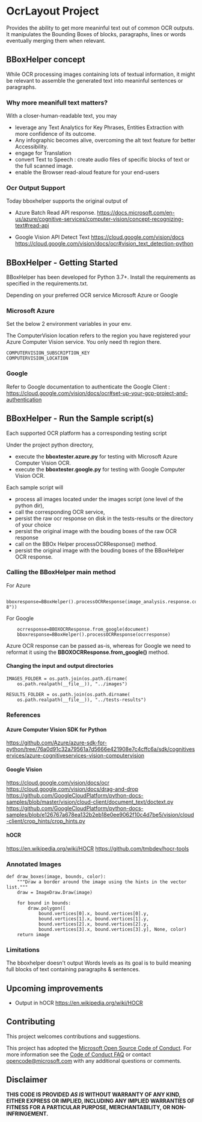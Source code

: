# OcrLayout Project

Provides the ability to get more meaninful text out of common OCR outputs. It manipulates the Bounding Boxes of blocks, paragraphs, lines or words eventually merging them when relevant. 

## BBoxHelper concept

While OCR processing images containing lots of textual information, it might be relevant to assemble the generated text into meaninful sentences or paragraphs.

### Why more meanifull text matters? 

With a closer-human-readable text, you may 
- leverage any Text Analytics for Key Phrases, Entities Extraction with more confidence of its outcome.
- Any infographic becomes alive, overcoming the alt text feature for better Accessibility. 
- engage for Translation 
- convert Text to Speech : create audio files of specific blocks of text or the full scanned image. 
- enable the Browser read-aloud feature for your end-users

### Ocr Output Support

Today bboxhelper supports the original output of 

* Azure Batch Read API response. 
https://docs.microsoft.com/en-us/azure/cognitive-services/computer-vision/concept-recognizing-text#read-api

* Google Vision API Detect Text
https://cloud.google.com/vision/docs
https://cloud.google.com/vision/docs/ocr#vision_text_detection-python

## BBoxHelper - Getting Started

BBoxHelper has been developed for Python 3.7+. Install the requirements as specified in the requirements.txt. 

Depending on your preferred OCR service Microsoft Azure or Google

### Microsoft Azure 
Set the below 2 environment variables in your env. 

The ComputerVision location refers to the region you have registered your Azure Computer Vision service. You only need th region there. 
```
COMPUTERVISION_SUBSCRIPTION_KEY
COMPUTERVISION_LOCATION
```

### Google 
Refer to Google documentation to authenticate the Google Client : https://cloud.google.com/vision/docs/ocr#set-up-your-gcp-project-and-authentication

## BBoxHelper - Run the Sample script(s) 

Each supported OCR platform has a corresponding testing script 

Under the project python directory, 
- execute the **bboxtester.azure.py** for testing with Microsoft Azure Computer Vision OCR. 
- execute the **bboxtester.google.py** for testing with Google Computer Vision OCR. 

Each sample script will
- process all images located under the images script (one level of the python dir), 
- call the corresponding OCR service, 
- persist the raw ocr response on disk in the tests-results or the directory of your choice
- persist the original image with the bouding boxes of the raw OCR response
- call on the BBOx Helper processOCRResponse() method. 
- persist the original image with the bouding boxes of the BBoxHelper OCR response.

### Calling the BBoxHelper main method 
For Azure 
```
    bboxresponse=BBoxHelper().processOCRResponse(image_analysis.response.content.decode("utf-8"))
```

For Google
```
    ocrresponse=BBOXOCRResponse.from_google(document)
    bboxresponse=BBoxHelper().processOCRResponse(ocrresponse)
```

Azure OCR response can be passed as-is, whereas for Google we need to reformat it using the **BBOXOCRResponse.from_google()** method.

#### Changing the input and output directories
```
IMAGES_FOLDER = os.path.join(os.path.dirname(
    os.path.realpath(__file__)), "../images")

RESULTS_FOLDER = os.path.join(os.path.dirname(
    os.path.realpath(__file__)), "../tests-results")
```

### References
#### Azure Computer Vision SDK for Python 
https://github.com/Azure/azure-sdk-for-python/tree/76a0d91c32a79561a7d5666e421908e7c4cffc6a/sdk/cognitiveservices/azure-cognitiveservices-vision-computervision

#### Google Vision

https://cloud.google.com/vision/docs/ocr
https://cloud.google.com/vision/docs/drag-and-drop
https://github.com/GoogleCloudPlatform/python-docs-samples/blob/master/vision/cloud-client/document_text/doctext.py
https://github.com/GoogleCloudPlatform/python-docs-samples/blob/e126767a678ea132b2eb18e0ee9062f10c4d7be5/vision/cloud-client/crop_hints/crop_hints.py

#### hOCR 

https://en.wikipedia.org/wiki/HOCR
https://github.com/tmbdev/hocr-tools

### Annotated Images

```
def draw_boxes(image, bounds, color):
    """Draw a border around the image using the hints in the vector list."""
    draw = ImageDraw.Draw(image)

    for bound in bounds:
        draw.polygon([
            bound.vertices[0].x, bound.vertices[0].y,
            bound.vertices[1].x, bound.vertices[1].y,
            bound.vertices[2].x, bound.vertices[2].y,
            bound.vertices[3].x, bound.vertices[3].y], None, color)
    return image
```

### Limitations 

The bboxhelper doesn't output Words levels as its goal is to build meaning full blocks of text containing paragraphs & sentences. 

## Upcoming improvements

* Output in hOCR https://en.wikipedia.org/wiki/HOCR


## Contributing

This project welcomes contributions and suggestions.

This project has adopted the [Microsoft Open Source Code of Conduct](https://opensource.microsoft.com/codeofconduct/).
For more information see the [Code of Conduct FAQ](https://opensource.microsoft.com/codeofconduct/faq/) or
contact [opencode@microsoft.com](mailto:opencode@microsoft.com) with any additional questions or comments.

## Disclaimer

**THIS CODE IS PROVIDED *AS IS* WITHOUT WARRANTY OF ANY KIND, EITHER EXPRESS OR IMPLIED, INCLUDING ANY IMPLIED WARRANTIES OF FITNESS FOR A PARTICULAR PURPOSE, MERCHANTABILITY, OR NON-INFRINGEMENT.**
